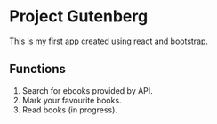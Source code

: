 # Project Gutenberg
This is my first app created using react and bootstrap.

## Functions
1. Search for ebooks provided by API.
2. Mark your favourite books.
3. Read books (in progress).
